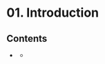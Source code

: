 <!--
Filename: 	note.md
Project: 	/Users/shume/Developer/DeepLearningBook/01
Author: 	shumez <https://github.com/shumez>
Created: 	2019-05-30 18:19:8
Modified: 	2019-05-30 18:21:1
-----
Copyright (c) 2019 shumez
-->

# 01. Introduction

## Contents

* [][01]
    * [][0101]


## 




##
<!-- toc -->
[01]: #
[0101]: #

<!-- ref -->

<!-- fig -->

<!-- term -->

<style type="text/css">
	img{width: 51%; float: right;}
</style>